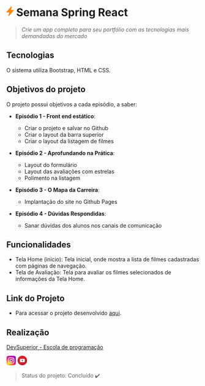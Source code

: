 # ![DevSuperior logo](https://raw.githubusercontent.com/devsuperior/bds-assets/main/ds/devsuperior-logo-small.png) Semana Spring React
>  *Crie um app completo para seu portfólio com as tecnologias mais demandadas do mercado*

## Tecnologias
O sistema utiliza Bootstrap, HTML e CSS.

## Objetivos do projeto
O projeto possui objetivos a cada episódio, a saber:

- **Episódio 1 - Front end estático**:
    - Criar o projeto e salvar no Github
    - Criar o layout da barra superior
    - Criar o layout da listagem de filmes
 
- **Episódio 2 - Aprofundando na Prática**: 
    - Layout do formulário
    - Layout das avaliações com estrelas
    - Polimento na listagem

- **Episódio 3 - O Mapa da Carreira**:
    - Implantação do site no Github Pages

- **Episódio 4 - Dúvidas Respondidas**: 
    - Sanar dúvidas dos alunos nos canais de comunicação

## Funcionalidades
- Tela Home (início): Tela inicial, onde mostra a lista de filmes cadastradas com páginas de navegação.
- Tela de Avaliação: Tela para avaliar os filmes selecionados de informações da Tela Home.

## Link do Projeto
- Para acessar o projeto desenvolvido <a href="https://yasminvieira.github.io/dsmovie/" target="_blank">aqui</a>.

## Realização
[DevSuperior - Escola de programação](https://devsuperior.com.br)

[![DevSuperior no Instagram](https://raw.githubusercontent.com/devsuperior/bds-assets/main/ds/ig-icon.png)](https://instagram.com/devsuperior.ig)
[![DevSuperior no Youtube](https://raw.githubusercontent.com/devsuperior/bds-assets/main/ds/yt-icon.png)](https://youtube.com/devsuperior)


> Status do projeto: Concluído :heavy_check_mark:
